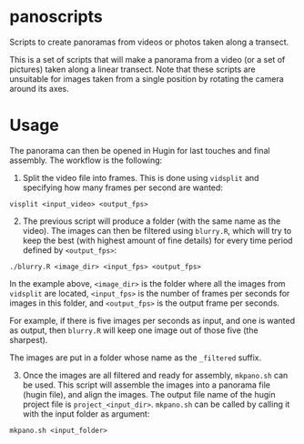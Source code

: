 # panoscripts

Scripts to create panoramas from videos or photos taken along a transect. 

This is a set of scripts that will make a panorama from a video (or a set of 
pictures) taken along a linear transect. Note that these scripts are unsuitable 
for images taken from a single position by rotating the camera around its axes. 

# Usage

The panorama can then be opened in Hugin for last touches and final 
assembly. The workflow is the following: 

1. Split the video file into frames. This is done using `vidsplit` and specifying 
how many frames per second are wanted: 

``` 
visplit <input_video> <output_fps>
```

2. The previous script will produce a folder (with the same name as the video). 
The images can then be filtered using `blurry.R`, which will try to keep the 
best (with highest amount of fine details) for every time period defined by 
`<output_fps>`: 

```
./blurry.R <image_dir> <input_fps> <output_fps>
```

In the example above, `<image_dir>` is the folder where all the images 
from `vidsplit` are located, `<input_fps>` is the number of frames per seconds 
for images in this folder, and `<output_fps>` is the output frame per seconds. 

For example, if there is five images per seconds as input, and one is wanted 
as output, then `blurry.R` will keep one image out of those five (the sharpest).

The images are put in a folder whose name as the `_filtered` suffix. 

3. Once the images are all filtered and ready for assembly, `mkpano.sh` can 
be used. This script will assemble the images into a panorama file (hugin 
file), and align the images. The output file name of the hugin project file 
is `project_<input_dir>`. `mkpano.sh` can be called by calling it with the 
input folder as argument: 

```
mkpano.sh <input_folder>
```

